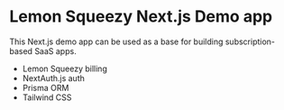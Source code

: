 # Lemon Squeezy Next.js Demo app

This Next.js demo app can be used as a base for building subscription-based SaaS apps.

- Lemon Squeezy billing
- NextAuth.js auth
- Prisma ORM
- Tailwind CSS